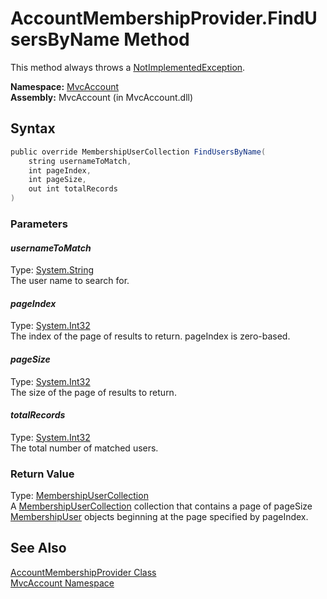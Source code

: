 AccountMembershipProvider.FindUsersByName Method
================================================
This method always throws a [NotImplementedException][1].

**Namespace:** [MvcAccount][2]  
**Assembly:** MvcAccount (in MvcAccount.dll)

Syntax
------

```csharp
public override MembershipUserCollection FindUsersByName(
	string usernameToMatch,
	int pageIndex,
	int pageSize,
	out int totalRecords
)
```

### Parameters

#### *usernameToMatch*
Type: [System.String][3]  
The user name to search for.

#### *pageIndex*
Type: [System.Int32][4]  
The index of the page of results to return. pageIndex is zero-based.

#### *pageSize*
Type: [System.Int32][4]  
The size of the page of results to return.

#### *totalRecords*
Type: [System.Int32][4]  
The total number of matched users.

### Return Value
Type: [MembershipUserCollection][5]  
 A [MembershipUserCollection][5] collection that contains a page of pageSize [MembershipUser][6] objects beginning at the page specified by pageIndex. 

See Also
--------
[AccountMembershipProvider Class][7]  
[MvcAccount Namespace][2]  

[1]: http://msdn.microsoft.com/en-us/library/6byb74h9
[2]: ../README.md
[3]: http://msdn.microsoft.com/en-us/library/s1wwdcbf
[4]: http://msdn.microsoft.com/en-us/library/td2s409d
[5]: http://msdn.microsoft.com/en-us/library/3xe386wc
[6]: http://msdn.microsoft.com/en-us/library/d1b506ez
[7]: README.md